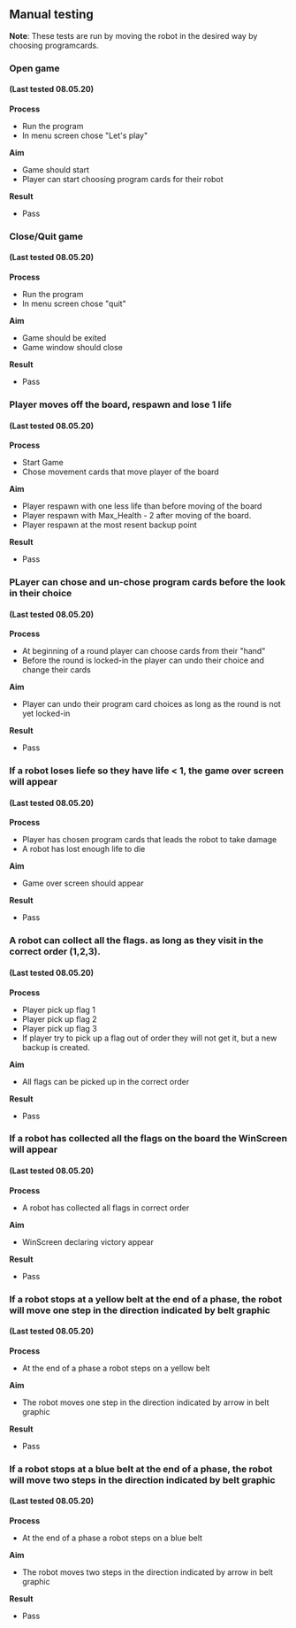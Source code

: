 ## Manual testing

**Note**: These tests are run by moving the robot in the desired way by choosing programcards.

### Open game
#### (Last tested 08.05.20)
**Process**
-   Run the program
-   In menu screen chose "Let's play"

**Aim**
-   Game should start
-   Player can start choosing program cards for their robot

**Result**
-   Pass

### Close/Quit game
#### (Last tested 08.05.20)
**Process**
-   Run the program
-   In menu screen chose "quit"

**Aim**
-   Game should be exited
-   Game window should close

**Result**
-   Pass

### Player moves off the board, respawn and lose 1 life
#### (Last tested 08.05.20)
**Process**
-   Start Game
-   Chose movement cards that move player of the board

**Aim**
-   Player respawn with one less life than before moving of the board
-   Player respawn with Max_Health - 2 after moving of the board.
-   Player respawn at the most resent backup point

**Result**
-   Pass


### PLayer can chose and un-chose program cards before the look in their choice
#### (Last tested 08.05.20)
**Process**
-   At beginning of a round player can choose cards from their "hand"
-   Before the round is locked-in the player can undo their choice and change their cards

**Aim**
-   Player can undo their program card choices as long as the round is not yet locked-in

**Result**
-   Pass

### If a robot loses liefe so they have life < 1, the game over screen will appear
#### (Last tested 08.05.20)
**Process**
-   Player has chosen program cards that leads the robot to take damage
-   A robot has lost enough life to die

**Aim**
-   Game over screen should appear

**Result**
-   Pass

### A robot can collect all the flags. as long as they visit in the correct order (1,2,3).
#### (Last tested 08.05.20)
**Process**
-   Player pick up flag 1
-   Player pick up flag 2
-   Player pick up flag 3
-   If player try to pick up a flag out of order they will not get it, but a new backup is created.

**Aim**
-   All flags can be picked up in the correct order

**Result**
-   Pass

### If a robot has collected all the flags on the board the WinScreen will appear
#### (Last tested 08.05.20)
**Process**
-   A robot has collected all flags in correct order

**Aim**
-   WinScreen declaring victory appear

**Result**
-   Pass

### If a robot stops at a yellow belt at the end of a phase, the robot will move one step in the direction indicated by belt graphic
#### (Last tested 08.05.20)
**Process**
-   At the end of a phase a robot steps on a yellow belt

**Aim**
-   The robot moves one step in the direction indicated by arrow in belt graphic

**Result**
-   Pass

### If a robot stops at a blue belt at the end of a phase, the robot will move two steps in the direction indicated by belt graphic
#### (Last tested 08.05.20)
**Process**
-   At the end of a phase a robot steps on a blue belt

**Aim**
-   The robot moves two steps in the direction indicated by arrow in belt graphic

**Result**
-   Pass